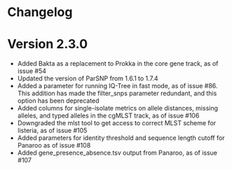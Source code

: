 
# Changelog

# Version 2.3.0
- Added Bakta as a replacement to Prokka in the core gene track, as of issue #54
- Updated the version of ParSNP from 1.6.1 to 1.7.4
- Added a parameter for running IQ-Tree in fast mode, as of issue #86. This addition has made the filter_snps parameter redundant, and this option has been deprecated
- Added columns for single-isolate metrics on allele distances, missing alleles, and typed alleles in the cgMLST track, as of issue #106
- Downgraded the mlst tool to get access to correct MLST scheme for listeria, as of issue #105
- Added parameters for identity threshold and sequence length cutoff for Panaroo as of issue #108
- Added gene_presence_absence.tsv output from Panaroo, as of issue #107
